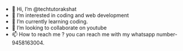 - 👋 Hi, I’m @techtutorakshat
- 👀 I’m interested in coding and web development
- 🌱 I’m currently learning coding.
- 💞️ I’m looking to collaborate on youtube
- 📫 How to reach me ? you can reach me with my whatsapp number- 9458163004.

<!---
techtutorakshat/techtutorakshat is a ✨ special ✨ repository because its `README.md` (this file) appears on your GitHub profile.
You can click the Preview link to take a look at your changes.
--->
